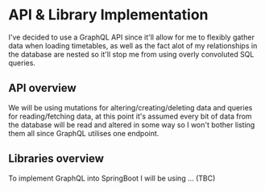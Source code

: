 # API & Library Implementation
I've decided to use a GraphQL API since it'll allow for me to flexibly gather data when loading timetables, as well as the fact alot of my relationships in the database are nested so it'll stop me from using overly convoluted SQL queries. 
## API overview
We will be using mutations for altering/creating/deleting data and queries for reading/fetching data, at this point it's assumed every bit of data from the database will be read and altered in some way so I won't bother listing them all since GraphQL utilises one endpoint. 

## Libraries overview
To implement GraphQL into SpringBoot I will be using ... (TBC)